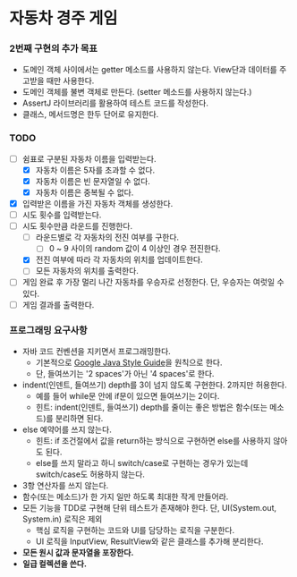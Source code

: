 # 자동차 경주 게임

### 2번째 구현의 추가 목표

- 도메인 객체 사이에서는 getter 메소드를 사용하지 않는다. View단과 데이터를 주고받을 때만 사용한다.
- 도메인 객체를 불변 객체로 만든다. (setter 메소드를 사용하지 않는다.)
- AssertJ 라이브러리를 활용하여 테스트 코드를 작성한다.
- 클래스, 메서드명은 한두 단어로 유지한다.

### TODO

- [ ] 쉼표로 구분된 자동차 이름을 입력받는다.
    - [x] 자동차 이름은 5자를 초과할 수 없다.
    - [x] 자동차 이름은 빈 문자열일 수 없다.
    - [x] 자동차 이름은 중복될 수 없다.
- [x] 입력받은 이름을 가진 자동차 객체를 생성한다.
- [ ] 시도 횟수를 입력받는다.
- [ ] 시도 횟수만큼 라운드를 진행한다.
    - [ ] 라운드별로 각 자동차의 전진 여부를 구한다.
        - [ ] 0 ~ 9 사이의 random 값이 4 이상인 경우 전진한다.
    - [x] 전진 여부에 따라 각 자동차의 위치를 업데이트한다.
    - [ ] 모든 자동차의 위치를 출력한다.
- [ ] 게임 완료 후 가장 멀리 나간 자동차를 우승자로 선정한다. 단, 우승자는 여럿일 수 있다.
- [ ] 게임 결과를 출력한다.

### 프로그래밍 요구사항

- 자바 코드 컨벤션을 지키면서 프로그래밍한다.
    - 기본적으로 [Google Java Style Guide](https://google.github.io/styleguide/javaguide.html)을 원칙으로 한다.
    - 단, 들여쓰기는 '2 spaces'가 아닌 '4 spaces'로 한다.
- indent(인덴트, 들여쓰기) depth를 3이 넘지 않도록 구현한다. 2까지만 허용한다.
    - 예를 들어 while문 안에 if문이 있으면 들여쓰기는 2이다.
    - 힌트: indent(인덴트, 들여쓰기) depth를 줄이는 좋은 방법은 함수(또는 메소드)를 분리하면 된다.
- else 예약어를 쓰지 않는다.
    - 힌트: if 조건절에서 값을 return하는 방식으로 구현하면 else를 사용하지 않아도 된다.
    - else를 쓰지 말라고 하니 switch/case로 구현하는 경우가 있는데 switch/case도 허용하지 않는다.
- 3항 연산자를 쓰지 않는다.
- 함수(또는 메소드)가 한 가지 일만 하도록 최대한 작게 만들어라.
- 모든 기능을 TDD로 구현해 단위 테스트가 존재해야 한다. 단, UI(System.out, System.in) 로직은 제외
    - 핵심 로직을 구현하는 코드와 UI를 담당하는 로직을 구분한다.
    - UI 로직을 InputView, ResultView와 같은 클래스를 추가해 분리한다.
- **모든 원시 값과 문자열을 포장한다.**
- **일급 컬렉션을 쓴다.**